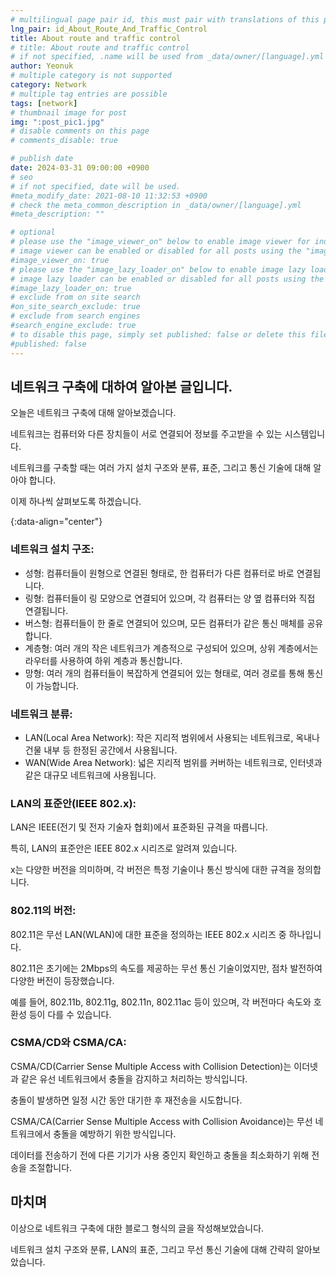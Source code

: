 ```yaml
---
# multilingual page pair id, this must pair with translations of this page. (This name must be unique)
lng_pair: id_About_Route_And_Traffic_Control
title: About route and traffic control
# title: About route and traffic control
# if not specified, .name will be used from _data/owner/[language].yml
author: Yeonuk
# multiple category is not supported
category: Network
# multiple tag entries are possible
tags: [network]
# thumbnail image for post
img: ":post_pic1.jpg"
# disable comments on this page
# comments_disable: true

# publish date
date: 2024-03-31 09:00:00 +0900
# seo
# if not specified, date will be used.
#meta_modify_date: 2021-08-10 11:32:53 +0900
# check the meta_common_description in _data/owner/[language].yml
#meta_description: ""

# optional
# please use the "image_viewer_on" below to enable image viewer for individual pages or posts (_posts/ or [language]/_posts folders).
# image viewer can be enabled or disabled for all posts using the "image_viewer_posts: true" setting in _data/conf/main.yml.
#image_viewer_on: true
# please use the "image_lazy_loader_on" below to enable image lazy loader for individual pages or posts (_posts/ or [language]/_posts folders).
# image lazy loader can be enabled or disabled for all posts using the "image_lazy_loader_posts: true" setting in _data/conf/main.yml.
#image_lazy_loader_on: true
# exclude from on site search
#on_site_search_exclude: true
# exclude from search engines
#search_engine_exclude: true
# to disable this page, simply set published: false or delete this file
#published: false
---
```


<!-- outline-start -->

## 네트워크 구축에 대하여 알아본 글입니다.

오늘은 네트워크 구축에 대해 알아보겠습니다.

네트워크는 컴퓨터와 다른 장치들이 서로 연결되어 정보를 주고받을 수 있는 시스템입니다.

네트워크를 구축할 때는 여러 가지 설치 구조와 분류, 표준, 그리고 통신 기술에 대해 알아야 합니다.

이제 하나씩 살펴보도록 하겠습니다.

{:data-align="center"}

<!-- outline-end -->

### 네트워크 설치 구조:

- 성형: 컴퓨터들이 원형으로 연결된 형태로, 한 컴퓨터가 다른 컴퓨터로 바로 연결됩니다.
- 링형: 컴퓨터들이 링 모양으로 연결되어 있으며, 각 컴퓨터는 양 옆 컴퓨터와 직접 연결됩니다.
- 버스형: 컴퓨터들이 한 줄로 연결되어 있으며, 모든 컴퓨터가 같은 통신 매체를 공유합니다.
- 계층형: 여러 개의 작은 네트워크가 계층적으로 구성되어 있으며, 상위 계층에서는 라우터를 사용하여 하위 계층과 통신합니다.
- 망형: 여러 개의 컴퓨터들이 복잡하게 연결되어 있는 형태로, 여러 경로를 통해 통신이 가능합니다.

### 네트워크 분류:

- LAN(Local Area Network): 작은 지리적 범위에서 사용되는 네트워크로, 옥내나 건물 내부 등 한정된 공간에서 사용됩니다.
- WAN(Wide Area Network): 넓은 지리적 범위를 커버하는 네트워크로, 인터넷과 같은 대규모 네트워크에 사용됩니다.

### LAN의 표준안(IEEE 802.x):

LAN은 IEEE(전기 및 전자 기술자 협회)에서 표준화된 규격을 따릅니다.

특히, LAN의 표준안은 IEEE 802.x 시리즈로 알려져 있습니다.

x는 다양한 버전을 의미하며, 각 버전은 특정 기술이나 통신 방식에 대한 규격을 정의합니다.

### 802.11의 버전:

802.11은 무선 LAN(WLAN)에 대한 표준을 정의하는 IEEE 802.x 시리즈 중 하나입니다.

802.11은 초기에는 2Mbps의 속도를 제공하는 무선 통신 기술이었지만, 점차 발전하여 다양한 버전이 등장했습니다.

예를 들어, 802.11b, 802.11g, 802.11n, 802.11ac 등이 있으며, 각 버전마다 속도와 호환성 등이 다를 수 있습니다.

### CSMA/CD와 CSMA/CA:

CSMA/CD(Carrier Sense Multiple Access with Collision Detection)는 이더넷과 같은 유선 네트워크에서 충돌을 감지하고 처리하는 방식입니다.

충돌이 발생하면 일정 시간 동안 대기한 후 재전송을 시도합니다.

CSMA/CA(Carrier Sense Multiple Access with Collision Avoidance)는 무선 네트워크에서 충돌을 예방하기 위한 방식입니다.

데이터를 전송하기 전에 다른 기기가 사용 중인지 확인하고 충돌을 최소화하기 위해 전송을 조절합니다.

## 마치며

이상으로 네트워크 구축에 대한 블로그 형식의 글을 작성해보았습니다.

네트워크 설치 구조와 분류, LAN의 표준, 그리고 무선 통신 기술에 대해 간략히 알아보았습니다.
